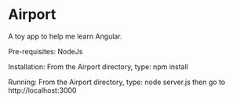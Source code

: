 Airport
=======

A toy app to help me learn Angular.

Pre-requisites:
NodeJs

Installation:
From the Airport directory, type: npm install

Running:
From the Airport directory, type: node server.js
then go to http://localhost:3000
